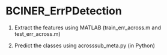 # BCINER_ErrPDetection

1. Extract the features using MATLAB (train_err_across.m and test_err_across.m)

2. Predict the classes using acrosssub_meta.py (in Python)

